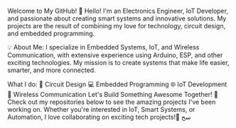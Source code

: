 Welcome to My GitHub! 👋
Hello! I'm an Electronics Engineer, IoT Developer, and passionate about creating smart systems and innovative solutions. My projects are the result of combining my love for technology, circuit design, and embedded programming.

💡 About Me:
I specialize in Embedded Systems, IoT, and Wireless Communication, with extensive experience using Arduino, ESP, and other exciting technologies. My mission is to create systems that make life easier, smarter, and more connected.

What I do:
🔧 Circuit Design
💻 Embedded Programming
🌐 IoT Development
📡 Wireless Communication
Let's Build Something Awesome Together! 🚀
Check out my repositories below to see the amazing projects I've been working on. Whether you're interested in IoT, Smart Systems, or Automation, I love collaborating on exciting tech projects!
ٍسح
